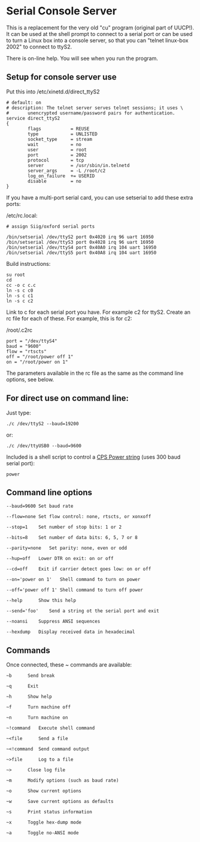 # Serial Console Server

This is a replacement for the very old "cu" program (original part of
UUCP!).  It can be used at the shell prompt to connect to a serial port or
can be used to turn a Linux box into a console server, so that you can
"telnet linux-box 2002" to connect to ttyS2.

There is on-line help.  You will see when you run the program.

## Setup for console server use

Put this into /etc/xinetd.d/direct_ttyS2

	# default: on
	# description: The telnet server serves telnet sessions; it uses \
	#       unencrypted username/password pairs for authentication.
	service direct_ttyS2
	{
	        flags           = REUSE
	        type            = UNLISTED
	        socket_type     = stream        
	        wait            = no
	        user            = root
	        port            = 2002
	        protocol        = tcp
	        server          = /usr/sbin/in.telnetd
	        server_args     = -L /root/c2
	        log_on_failure  += USERID
	        disable         = no
	}

If you have a multi-port serial card, you can use setserial to add these
extra ports:

/etc/rc.local:

	# assign Siig/oxford serial ports

	/bin/setserial /dev/ttyS2 port 0x4020 irq 96 uart 16950
	/bin/setserial /dev/ttyS3 port 0x4028 irq 96 uart 16950
	/bin/setserial /dev/ttyS4 port 0x40A0 irq 104 uart 16950
	/bin/setserial /dev/ttyS5 port 0x40A8 irq 104 uart 16950

Build instructions:

	su root
	cd
	cc -o c c.c
	ln -s c c0
	ln -s c c1
	ln -s c c2

Link to c for each serial port you have.  For example c2 for ttyS2.  Create
an rc file for each of these.  For example, this is for c2:

/root/.c2rc

	port = "/dev/ttyS4"
	baud = "9600"
	flow = "rtscts"
	off = "/root/power off 1"
	on = "/root/power on 1"

The parameters available in the rc file as the same as the command line
options, see below.

## For direct use on command line:

Just type:

	./c /dev/ttyS2 --baud=19200

or:

	./c /dev/ttyUSB0 --baud=9600

Included is a shell script to control a [CPS Power string](http://www.cpscom.com/controlled-ac-power-strip-cps-468.html) (uses 300 baud
serial port):

	power

## Command line options

	--baud=9600	Set baud rate

	--flow=none	Set flow control: none, rtscts, or xonxoff

	--stop=1	Set number of stop bits: 1 or 2

	--bits=8	Set number of data bits: 6, 5, 7 or 8

	--parity=none	Set parity: none, even or odd

	--hup=off	Lower DTR on exit: on or off

	--cd=off	Exit if carrier detect goes low: on or off

	--on='power on 1'	Shell command to turn on power

	--off='power off 1'	Shell command to turn off power

	--help		Show this help

	--send='foo'	Send a string ot the serial port and exit

	--noansi	Suppress ANSI sequences

	--hexdump	Display received data in hexadecimal

## Commands

Once connected, these ~ commands are available:

	~b		Send break

	~q		Exit

	~h		Show help

	~f		Turn machine off

	~n		Turn machine on

	~!command	Execute shell command

	~<file		Send a file

	~<!command	Send command output

	~>file		Log to a file

	~>		Close log file

	~m		Modify options (such as baud rate)

	~o		Show current options

	~w		Save current options as defaults

	~s		Print status information

	~x		Toggle hex-dump mode

	~a		Toggle no-ANSI mode
